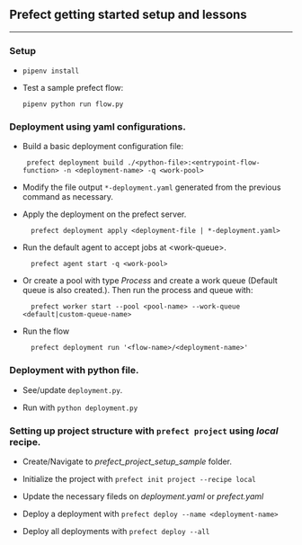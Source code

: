 ## Prefect getting started setup and lessons

---

### Setup

- `pipenv install`

- Test a sample prefect flow:

  `pipenv python run flow.py`

### Deployment using yaml configurations.

- Build a basic deployment configuration file:

       prefect deployment build ./<python-file>:<entrypoint-flow-function> -n <deployment-name> -q <work-pool>

- Modify the file output `*-deployment.yaml` generated from the previous command as necessary.

- Apply the deployment on the prefect server.

        prefect deployment apply <deployment-file | *-deployment.yaml>

- Run the default agent to accept jobs at \<work-queue\>.

        prefect agent start -q <work-pool>

- Or create a pool with type _Process_ and create a work queue (Default queue is also created.). Then run the process and queue with:

        prefect worker start --pool <pool-name> --work-queue <default|custom-queue-name>

- Run the flow

        prefect deployment run '<flow-name>/<deployment-name>'

### Deployment with python file.

- See/update `deployment.py`.

- Run with `python deployment.py`

### Setting up project structure with `prefect project` using _local_ recipe.

- Create/Navigate to _prefect_project_setup_sample_ folder.

- Initialize the project with `prefect init project --recipe local`

- Update the necessary fileds on _deployment.yaml_ or _prefect.yaml_

- Deploy a deployment with `prefect deploy --name <deployment-name>`

- Deploy all deployments with `prefect deploy --all`
